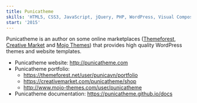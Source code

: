 ```yaml
---
title: Punicatheme
skills: 'HTML5, CSS3, JavaScript, jQuery, PHP, WordPress, Visual Composer, WooCommerce'
start: '2015'
---
```


Punicatheme is an author on some online marketplaces ([Themeforest](https://themeforest.net/user/punicavn/portfolio), [Creative Market](https://creativemarket.com/punicatheme/shop) and [Mojo Themes](http://www.mojo-themes.com/user/punicatheme)) that provides high quality WordPress themes and website templates.

* Punicatheme website: http://punicatheme.com
* Punicatheme portfolio:
  * https://themeforest.net/user/punicavn/portfolio
  * https://creativemarket.com/punicatheme/shop
  * http://www.mojo-themes.com/user/punicatheme
* Punicatheme documentation: https://punicatheme.github.io/docs
